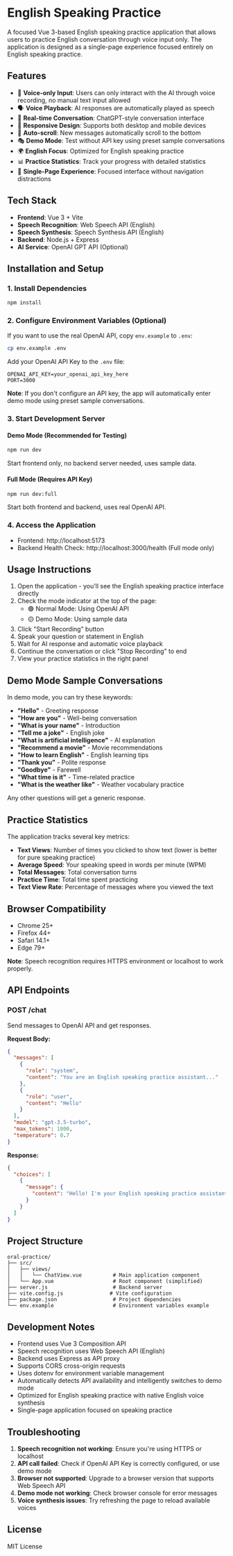# English Speaking Practice

A focused Vue 3-based English speaking practice application that allows users to practice English conversation through voice input only. The application is designed as a single-page experience focused entirely on English speaking practice.

## Features

- 🎤 **Voice-only Input**: Users can only interact with the AI through voice recording, no manual text input allowed
- 🗣️ **Voice Playback**: AI responses are automatically played as speech
- 💬 **Real-time Conversation**: ChatGPT-style conversation interface
- 📱 **Responsive Design**: Supports both desktop and mobile devices
- 🔄 **Auto-scroll**: New messages automatically scroll to the bottom
- 🎭 **Demo Mode**: Test without API key using preset sample conversations
- 🌍 **English Focus**: Optimized for English speaking practice
- 📊 **Practice Statistics**: Track your progress with detailed statistics
- 🎯 **Single-Page Experience**: Focused interface without navigation distractions

## Tech Stack

- **Frontend**: Vue 3 + Vite
- **Speech Recognition**: Web Speech API (English)
- **Speech Synthesis**: Speech Synthesis API (English)
- **Backend**: Node.js + Express
- **AI Service**: OpenAI GPT API (Optional)

## Installation and Setup

### 1. Install Dependencies

```bash
npm install
```

### 2. Configure Environment Variables (Optional)

If you want to use the real OpenAI API, copy `env.example` to `.env`:

```bash
cp env.example .env
```

Add your OpenAI API Key to the `.env` file:

```
OPENAI_API_KEY=your_openai_api_key_here
PORT=3000
```

**Note**: If you don't configure an API key, the app will automatically enter demo mode using preset sample conversations.

### 3. Start Development Server

#### Demo Mode (Recommended for Testing)
```bash
npm run dev
```
Start frontend only, no backend server needed, uses sample data.

#### Full Mode (Requires API Key)
```bash
npm run dev:full
```
Start both frontend and backend, uses real OpenAI API.

### 4. Access the Application

- Frontend: http://localhost:5173
- Backend Health Check: http://localhost:3000/health (Full mode only)

## Usage Instructions

1. Open the application - you'll see the English speaking practice interface directly
2. Check the mode indicator at the top of the page:
   - 🟢 Normal Mode: Using OpenAI API
   - 🟡 Demo Mode: Using sample data
3. Click "Start Recording" button
4. Speak your question or statement in English
5. Wait for AI response and automatic voice playback
6. Continue the conversation or click "Stop Recording" to end
7. View your practice statistics in the right panel

## Demo Mode Sample Conversations

In demo mode, you can try these keywords:

- **"Hello"** - Greeting response
- **"How are you"** - Well-being conversation
- **"What is your name"** - Introduction
- **"Tell me a joke"** - English joke
- **"What is artificial intelligence"** - AI explanation
- **"Recommend a movie"** - Movie recommendations
- **"How to learn English"** - English learning tips
- **"Thank you"** - Polite response
- **"Goodbye"** - Farewell
- **"What time is it"** - Time-related practice
- **"What is the weather like"** - Weather vocabulary practice

Any other questions will get a generic response.

## Practice Statistics

The application tracks several key metrics:

- **Text Views**: Number of times you clicked to show text (lower is better for pure speaking practice)
- **Average Speed**: Your speaking speed in words per minute (WPM)
- **Total Messages**: Total conversation turns
- **Practice Time**: Total time spent practicing
- **Text View Rate**: Percentage of messages where you viewed the text

## Browser Compatibility

- Chrome 25+
- Firefox 44+
- Safari 14.1+
- Edge 79+

**Note**: Speech recognition requires HTTPS environment or localhost to work properly.

## API Endpoints

### POST /chat

Send messages to OpenAI API and get responses.

**Request Body:**
```json
{
  "messages": [
    {
      "role": "system",
      "content": "You are an English speaking practice assistant..."
    },
    {
      "role": "user",
      "content": "Hello"
    }
  ],
  "model": "gpt-3.5-turbo",
  "max_tokens": 1000,
  "temperature": 0.7
}
```

**Response:**
```json
{
  "choices": [
    {
      "message": {
        "content": "Hello! I'm your English speaking practice assistant."
      }
    }
  ]
}
```

## Project Structure

```
oral-practice/
├── src/
│   ├── views/
│   │   └── ChatView.vue          # Main application component
│   └── App.vue                   # Root component (simplified)
├── server.js                     # Backend server
├── vite.config.js               # Vite configuration
├── package.json                  # Project dependencies
└── env.example                   # Environment variables example
```

## Development Notes

- Frontend uses Vue 3 Composition API
- Speech recognition uses Web Speech API (English)
- Backend uses Express as API proxy
- Supports CORS cross-origin requests
- Uses dotenv for environment variable management
- Automatically detects API availability and intelligently switches to demo mode
- Optimized for English speaking practice with native English voice synthesis
- Single-page application focused on speaking practice

## Troubleshooting

1. **Speech recognition not working**: Ensure you're using HTTPS or localhost
2. **API call failed**: Check if OpenAI API Key is correctly configured, or use demo mode
3. **Browser not supported**: Upgrade to a browser version that supports Web Speech API
4. **Demo mode not working**: Check browser console for error messages
5. **Voice synthesis issues**: Try refreshing the page to reload available voices

## License

MIT License
